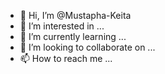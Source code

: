 - 👋 Hi, I’m @Mustapha-Keita
- 👀 I’m interested in ...
- 🌱 I’m currently learning ...
- 💞️ I’m looking to collaborate on ...
- 📫 How to reach me ...

<!---
Mustapha-Keita/Mustapha-Keita is a ✨ special ✨ repository because its `README.md` (this file) appears on your GitHub profile.
You can click the Preview link to take a look at your changes.
--->
